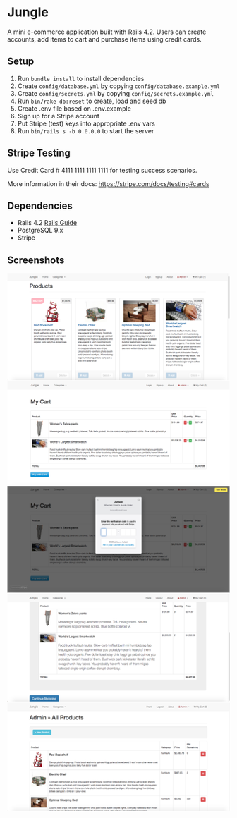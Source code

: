 # Jungle

A mini e-commerce application built with Rails 4.2. Users can create accounts, add items to cart and purchase items using credit cards.

## Setup

1. Run `bundle install` to install dependencies
2. Create `config/database.yml` by copying `config/database.example.yml`
3. Create `config/secrets.yml` by copying `config/secrets.example.yml`
4. Run `bin/rake db:reset` to create, load and seed db
5. Create .env file based on .env.example
6. Sign up for a Stripe account
7. Put Stripe (test) keys into appropriate .env vars
8. Run `bin/rails s -b 0.0.0.0` to start the server

## Stripe Testing

Use Credit Card # 4111 1111 1111 1111 for testing success scenarios.

More information in their docs: <https://stripe.com/docs/testing#cards>

## Dependencies

* Rails 4.2 [Rails Guide](http://guides.rubyonrails.org/v4.2/)
* PostgreSQL 9.x
* Stripe

## Screenshots

!["Screenshot of Main page"](https://github.com/FrankZou21/jungle-rails/blob/readme/docs/Main_Page.png?raw=true)
!["Screenshot of Carts page"](https://github.com/FrankZou21/jungle-rails/blob/readme/docs/Cart.png?raw=true)
!["Screenshot of Payments page"](https://github.com/FrankZou21/jungle-rails/blob/readme/docs/Payment.png?raw=true)
!["Screenshot of Payments Verification page"](https://github.com/FrankZou21/jungle-rails/blob/readme/docs/Payment_Verification.png?raw=true)
!["Screenshot of Admin products page"](https://github.com/FrankZou21/jungle-rails/blob/readme/docs/Admin_Product_List.png?raw=true)

